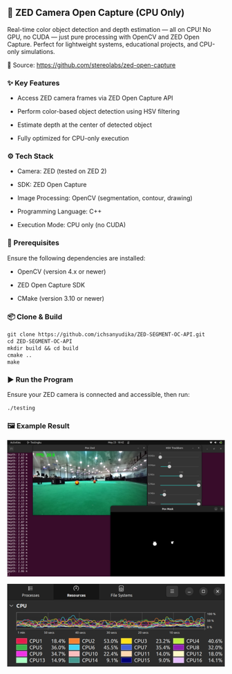 ## 🎥 ZED Camera Open Capture (CPU Only)

Real-time color object detection and depth estimation — all on CPU!
No GPU, no CUDA — just pure processing with OpenCV and ZED Open Capture.
Perfect for lightweight systems, educational projects, and CPU-only simulations.

🔗 Source: https://github.com/stereolabs/zed-open-capture

### ✨ Key Features

  - Access ZED camera frames via ZED Open Capture API

  - Perform color-based object detection using HSV filtering

  - Estimate depth at the center of detected object

  - Fully optimized for CPU-only execution

### ⚙️ Tech Stack

  - Camera: ZED (tested on ZED 2)

  - SDK: ZED Open Capture

  - Image Processing: OpenCV (segmentation, contour, drawing)

  - Programming Language: C++

  - Execution Mode: CPU only (no CUDA)

### 🔧 Prerequisites

Ensure the following dependencies are installed:

  - OpenCV (version 4.x or newer)

  - ZED Open Capture SDK

  - CMake (version 3.10 or newer)

### 📦 Clone & Build

    git clone https://github.com/ichsanyudika/ZED-SEGMENT-OC-API.git
    cd ZED-SEGMENT-OC-API
    mkdir build && cd build
    cmake ..
    make

### ▶️ Run the Program

Ensure your ZED camera is connected and accessible, then run:

    ./testing

### 🖼️ Example Result

![](asset/output.png)

![](asset/cpu-perform.png)
